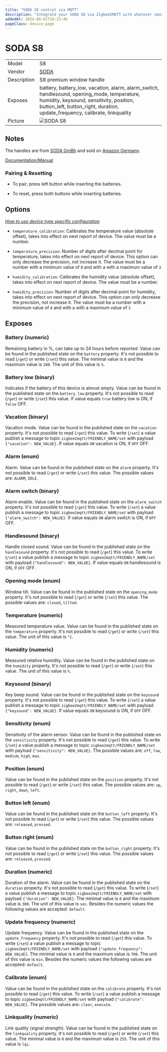 ```yaml
---
title: "SODA S8 control via MQTT"
description: "Integrate your SODA S8 via Zigbee2MQTT with whatever smart home infrastructure you are using without the vendor's bridge or gateway."
addedAt: 2024-08-01T18:23:40
pageClass: device-page
---
```


<!-- !!!! -->
<!-- ATTENTION: This file is auto-generated through docgen! -->
<!-- You can only edit the "Notes"-Section between the two comment lines "Notes BEGIN" and "Notes END". -->
<!-- Do not use h1 or h2 heading within "## Notes"-Section. -->
<!-- !!!! -->

# SODA S8

|     |     |
|-----|-----|
| Model | S8  |
| Vendor  | [SODA](/supported-devices/#v=SODA)  |
| Description | S8 premium window handle |
| Exposes | battery, battery_low, vacation, alarm, alarm_switch, handlesound, opening_mode, temperature, humidity, keysound, sensitivity, position, button_left, button_right, duration, update_frequency, calibrate, linkquality |
| Picture | ![SODA S8](https://www.zigbee2mqtt.io/images/devices/S8.png) |


<!-- Notes BEGIN: You can edit here. Add "## Notes" headline if not already present. -->
## Notes
The handles are from [SODA GmBh](https://soda-gmbh.de/) and sold on [Amazon Germany](https://www.amazon.de/sp?ie=UTF8&isAmazonFulfilled=0&marketplaceSeller=1&seller=AS4J66PXH3SHW).

[Documentation/Manual](https://soda-gmbh.de/assets/download/S8_Premium_Anleitung.pdf)

### Pairing & Resetting
* To pair, press left button while inserting the batteries.

* To reset, press both buttons while inserting batteries.
<!-- Notes END: Do not edit below this line -->



## Options
*[How to use device type specific configuration](../guide/configuration/devices-groups.md#specific-device-options)*

* `temperature_calibration`: Calibrates the temperature value (absolute offset), takes into effect on next report of device. The value must be a number.

* `temperature_precision`: Number of digits after decimal point for temperature, takes into effect on next report of device. This option can only decrease the precision, not increase it. The value must be a number with a minimum value of `0` and with a with a maximum value of `3`

* `humidity_calibration`: Calibrates the humidity value (absolute offset), takes into effect on next report of device. The value must be a number.

* `humidity_precision`: Number of digits after decimal point for humidity, takes into effect on next report of device. This option can only decrease the precision, not increase it. The value must be a number with a minimum value of `0` and with a with a maximum value of `3`


## Exposes

### Battery (numeric)
Remaining battery in %, can take up to 24 hours before reported.
Value can be found in the published state on the `battery` property.
It's not possible to read (`/get`) or write (`/set`) this value.
The minimal value is `0` and the maximum value is `100`.
The unit of this value is `%`.

### Battery low (binary)
Indicates if the battery of this device is almost empty.
Value can be found in the published state on the `battery_low` property.
It's not possible to read (`/get`) or write (`/set`) this value.
If value equals `true` battery low is ON, if `false` OFF.

### Vacation (binary)
Vacation mode.
Value can be found in the published state on the `vacation` property.
It's not possible to read (`/get`) this value.
To write (`/set`) a value publish a message to topic `zigbee2mqtt/FRIENDLY_NAME/set` with payload `{"vacation": NEW_VALUE}`.
If value equals `ON` vacation is ON, if `OFF` OFF.

### Alarm (enum)
Alarm.
Value can be found in the published state on the `alarm` property.
It's not possible to read (`/get`) or write (`/set`) this value.
The possible values are: `ALARM`, `IDLE`.

### Alarm switch (binary)
Alarm enable.
Value can be found in the published state on the `alarm_switch` property.
It's not possible to read (`/get`) this value.
To write (`/set`) a value publish a message to topic `zigbee2mqtt/FRIENDLY_NAME/set` with payload `{"alarm_switch": NEW_VALUE}`.
If value equals `ON` alarm switch is ON, if `OFF` OFF.

### Handlesound (binary)
Handle closed sound.
Value can be found in the published state on the `handlesound` property.
It's not possible to read (`/get`) this value.
To write (`/set`) a value publish a message to topic `zigbee2mqtt/FRIENDLY_NAME/set` with payload `{"handlesound": NEW_VALUE}`.
If value equals `ON` handlesound is ON, if `OFF` OFF.

### Opening mode (enum)
Window tilt.
Value can be found in the published state on the `opening_mode` property.
It's not possible to read (`/get`) or write (`/set`) this value.
The possible values are: `closed`, `tilted`.

### Temperature (numeric)
Measured temperature value.
Value can be found in the published state on the `temperature` property.
It's not possible to read (`/get`) or write (`/set`) this value.
The unit of this value is `°C`.

### Humidity (numeric)
Measured relative humidity.
Value can be found in the published state on the `humidity` property.
It's not possible to read (`/get`) or write (`/set`) this value.
The unit of this value is `%`.

### Keysound (binary)
Key beep sound.
Value can be found in the published state on the `keysound` property.
It's not possible to read (`/get`) this value.
To write (`/set`) a value publish a message to topic `zigbee2mqtt/FRIENDLY_NAME/set` with payload `{"keysound": NEW_VALUE}`.
If value equals `ON` keysound is ON, if `OFF` OFF.

### Sensitivity (enum)
Sensitivity of the alarm sensor.
Value can be found in the published state on the `sensitivity` property.
It's not possible to read (`/get`) this value.
To write (`/set`) a value publish a message to topic `zigbee2mqtt/FRIENDLY_NAME/set` with payload `{"sensitivity": NEW_VALUE}`.
The possible values are: `off`, `low`, `medium`, `high`, `max`.

### Position (enum)
Value can be found in the published state on the `position` property.
It's not possible to read (`/get`) or write (`/set`) this value.
The possible values are: `up`, `right`, `down`, `left`.

### Button left (enum)
Value can be found in the published state on the `button_left` property.
It's not possible to read (`/get`) or write (`/set`) this value.
The possible values are: `released`, `pressed`.

### Button right (enum)
Value can be found in the published state on the `button_right` property.
It's not possible to read (`/get`) or write (`/set`) this value.
The possible values are: `released`, `pressed`.

### Duration (numeric)
Duration of the alarm.
Value can be found in the published state on the `duration` property.
It's not possible to read (`/get`) this value.
To write (`/set`) a value publish a message to topic `zigbee2mqtt/FRIENDLY_NAME/set` with payload `{"duration": NEW_VALUE}`.
The minimal value is `0` and the maximum value is `300`.
The unit of this value is `sec`.
Besides the numeric values the following values are accepted: `default`.

### Update frequency (numeric)
Update frequency.
Value can be found in the published state on the `update_frequency` property.
It's not possible to read (`/get`) this value.
To write (`/set`) a value publish a message to topic `zigbee2mqtt/FRIENDLY_NAME/set` with payload `{"update_frequency": NEW_VALUE}`.
The minimal value is `0` and the maximum value is `700`.
The unit of this value is `min`.
Besides the numeric values the following values are accepted: `default`.

### Calibrate (enum)
Value can be found in the published state on the `calibrate` property.
It's not possible to read (`/get`) this value.
To write (`/set`) a value publish a message to topic `zigbee2mqtt/FRIENDLY_NAME/set` with payload `{"calibrate": NEW_VALUE}`.
The possible values are: `clear`, `execute`.

### Linkquality (numeric)
Link quality (signal strength).
Value can be found in the published state on the `linkquality` property.
It's not possible to read (`/get`) or write (`/set`) this value.
The minimal value is `0` and the maximum value is `255`.
The unit of this value is `lqi`.

